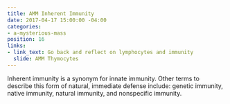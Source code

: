 ```yaml
---
title: AMM Inherent Immunity
date: 2017-04-17 15:00:00 -04:00
categories:
- a-mysterious-mass
position: 16
links:
- link_text: Go back and reflect on lymphocytes and immunity
  slide: AMM Thymocytes
---
```


Inherent immunity is a synonym for innate immunity. Other terms to describe this form of natural, immediate defense include: genetic immunity, native immunity, natural immunity, and nonspecific immunity.